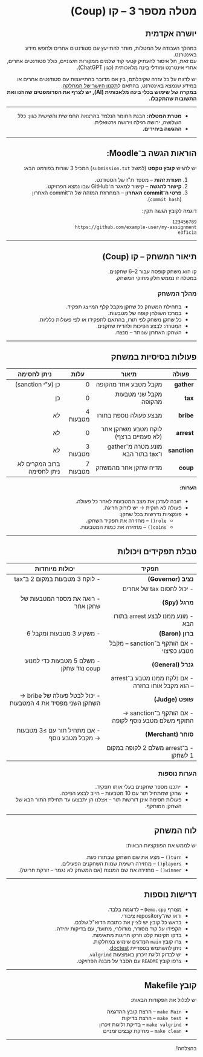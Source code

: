 
<div dir="rtl" lang="he">

# מטלה מספר 3 – קו (Coup)

## יושרה אקדמית

במהלך העבודה על המטלות, מותר להתייעץ עם סטודנטים אחרים ולחפש מידע באינטרנט.  
עם זאת, חל איסור להעתיק קטעי קוד שלמים ממקורות חיצוניים, כולל סטודנטים אחרים, אתרי אינטרנט ומודלי בינה מלאכותית (כגון ChatGPT).

יש לדווח על כל עזרה שקיבלתם, בין אם מדובר בהתייעצות עם סטודנטים אחרים או במידע שנמצא באינטרנט, בהתאם ל[תקנון היושר של המחלקה](https://www.ariel.ac.il/wp/cs/wp-content/uploads/sites/88/2020/08/Guidelines-for-Academic-Integrity.pdf).  
**במקרה של שימוש בכלי בינה מלאכותית (AI), יש לצרף את הפרומפטים שהוזנו ואת התשובות שהתקבלו.**

---

- **מטרת המטלה:** הבנת החומר הנלמד בהרצאה החמישית והשישית כגון: כלל השלושה, ירושה רגילה וירושה וירטואלית.  
- **ההגשה ביחידים.**

---

## הוראות הגשה ב־Moodle:

יש להגיש **קובץ טקסט** (למשל `submission.txt`) המכיל 3 שורות בפורמט הבא:

1. **תעודת זהות** – מספר ת"ז של הסטודנט.  
2. **קישור להגשה** – קישור למאגר ה־GitHub שבו נמצא הפרויקט.  
3. **פרטי ה־commit האחרון** – המחרוזת המזהה של ה־commit האחרון (`commit hash`).

דוגמה לקובץ הגשה תקין:

```
123456789
https://github.com/example-user/my-assignment
e3f1c1a
```

---

## תיאור המשחק – קו (Coup)

קו הוא משחק קופסה עבור 2–6 שחקנים.  
במטלה זו נממש חלק מחוקי המשחק.

### מהלך המשחק

- בתחילת המשחק כל שחקן מקבל קלף המייצג תפקיד.  
- במרכז השולחן קופה של מטבעות.  
- כל שחקן משחק לפי תורו, בהתאם לתפקידו או לפי פעולות כלליות.  
- המטרה: לבצע הפיכות ולהדיח שחקנים.  
- השחקן האחרון שנותר – מנצח.

---

## פעולות בסיסיות במשחק

| פעולה        | תיאור | עלות | ניתן לחסימה |
|--------------|--------|------|--------------|
| **gather**   | מקבל מטבע אחד מהקופה | 0    | כן (ע"י sanction) |
| **tax**      | מקבל שני מטבעות מהקופה | 0    | כן |
| **bribe**    | מבצע פעולה נוספת בתורו | 4 מטבעות | לא |
| **arrest**   | לוקח מטבע משחקן אחר (לא פעמיים ברצף) | 0 | לא |
| **sanction** | מונע מטרה מ־gather ו־tax בתור הבא | 3 מטבעות | לא |
| **coup**     | מדיח שחקן אחר מהמשחק | 7 מטבעות | ברוב המקרים לא ניתן לחסימה |

#### הערות:
- חובה לעדכן את מצב המטבעות לאחר כל פעולה.  
- פעולה לא חוקית → יש לזרוק חריגה.  
- פונקציות נדרשות בכל שחקן:
  - `role()` – מחזירה את תפקיד השחקן.  
  - `coins()` – מחזירה את כמות המטבעות.

---

## טבלת תפקידים ויכולות

| תפקיד     | יכולות מיוחדות |
|-----------|----------------|
| **נציב (Governor)** | - לוקח 3 מטבעות במקום 2 ב־tax  
- יכול לחסום tax של אחרים |
| **מרגל (Spy)** | - רואה את מספר המטבעות של שחקן אחר  
- מונע ממנו לבצע arrest בתורו הבא |
| **ברון (Baron)** | - משקיע 3 מטבעות ומקבל 6  
- אם הותקף ב־sanction – מקבל מטבע כפיצוי |
| **גנרל (General)** | - משלם 5 מטבעות כדי למנוע coup נגד שחקן  
- אם נלקח ממנו מטבע ב־arrest – הוא מקבל אותו בחזרה |
| **שופט (Judge)** | - יכול לבטל פעולה של bribe → השחקן השני מפסיד את 4 המטבעות  
- אם הותקף ב־sanction → התוקף משלם מטבע נוסף לקופה |
| **סוחר (Merchant)** | - אם מתחיל תור עם ≥3 מטבעות → מקבל מטבע נוסף  
- ב־arrest משלם 2 לקופה במקום 1 לשחקן |

### הערות נוספות

- ייתכנו מספר שחקנים בעלי אותו תפקיד.  
- שחקן שמתחיל תור עם 10 מטבעות – חייב לבצע הפיכה.  
- פעולות חסימה אינן דורשות תור – אצלנו הן יתבצעו עד תחילת התור הבא של השחקן המותקף.

---

## לוח המשחק

יש לממש את הפונקציות הבאות:

- `turn()` – מציג את שם השחקן שבתורו כעת.  
- `players()` – מחזירה רשימת שמות השחקנים הפעילים.  
- `winner()` – מחזירה את שם המנצח (אם המשחק לא נגמר – זורקת חריגה).

---

## דרישות נוספות

- מצורף `Demo.cpp` – לדוגמה בלבד.  
- ודאו שה־repository ציבורי.  
- בראש כל קובץ יש לציין את כתובת הדוא"ל שלכם.  
- הקפידו על קוד מסודר, מודולרי, מתועד, עם בדיקות יחידה.  
- בדקו תקינות קלט וזרקו חריגות מתאימות.  
- צרו קובץ `main` המדגים שימוש במחלקות.  
- ניתן להשתמש בספריית [doctest](https://github.com/doctest/doctest).  
- יש לבדוק זליגת זיכרון באמצעות `valgrind`.  
- צרפו קובץ `README` עם הסבר על מבנה הפרויקט.

---

## קובץ Makefile

יש לכלול את הפקודות הבאות:

- `make Main` – הרצת קובץ ההדגמה  
- `make test` – הרצת בדיקות  
- `make valgrind` – בדיקת זליגות זיכרון  
- `make clean` – מחיקת קבצים זמניים

---

בהצלחה!

</div>
